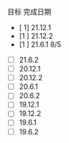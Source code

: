 目标				完成日期
- [ 1] 21.12.1		
- [1 ] 21.12.2
- [1 ] 21.6.1		8/5
- [ ] 21.6.2
- [ ] 20.12.1
- [ ] 20.12.2
- [ ] 20.6.1
- [ ] 20.6.2
- [ ] 19.12.1
- [ ] 19.12.2
- [ ] 19.6.1
- [ ] 19.6.2
